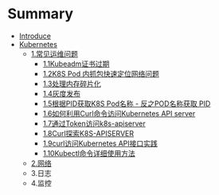 # Summary

* [Introduce](README.md)
* [Kubernetes](Kubernetes.md)
  * [1.常见运维问题](Kubernetes/1chang-jian-wen-ti-zong-jie.md)
    * [1.1Kubeadm证书过期](Kubernetes/1chang-jian-wen-ti-zong-jie/11kubeadmzheng-shu-guo-qi.md)
    * [1.2K8S Pod 内抓包快速定位网络问题](Kubernetes/1chang-jian-wen-ti-zong-jie/12k8s-pod-nei-zhua-bao-kuai-su-ding-wei-wang-luo-wen-ti.md)
    * [1.3处理内存碎片化](Kubernetes/1chang-jian-wen-ti-zong-jie/13chu-li-nei-cun-sui-pian-hua.md)
    * [1.4灰度发布](Kubernetes/1chang-jian-wen-ti-zong-jie/14hui-du-fa-bu.md)
    * [1.5根据PID获取K8S Pod名称 - 反之POD名称获取 PID](Kubernetes/1chang-jian-wen-ti-zong-jie/15gen-ju-pid-huo-qu-k8s-pod-ming-cheng-fan-zhi-pod-ming-cheng-huo-qu-pid.md)
    * [1.6如何利用Curl命令访问Kubernetes API server](Kubernetes/1chang-jian-wen-ti-zong-jie/16ru-he-li-yong-curl-ming-ling-fang-wen-kubernetes-api-server.md)
    * [1.7通过Token访问k8s-apiserver](Kubernetes/1chang-jian-wen-ti-zong-jie/17tong-guo-token-fang-wen-k8s-apiserver.md)
    * [1.8Curl探索K8S-APISERVER](Kubernetes/1chang-jian-wen-ti-zong-jie/18curltan-suo-k8s-apiserver.md)
    * [1.9curl访问Kubernetes  API接口实践](Kubernetes/1chang-jian-wen-ti-zong-jie/19curlfang-wenkubernetes-api-jie-kou-shi-jian.md)
    * [1.10Kubectl命令详细使用方法](Kubernetes/1chang-jian-wen-ti-zong-jie/110kubectlming-ling-xiang-xi-shi-yong-fang-fa.md)
  * [2.网络](Kubernetes/2wang-luo.md)
  * 3.日志
  * 4.监控

